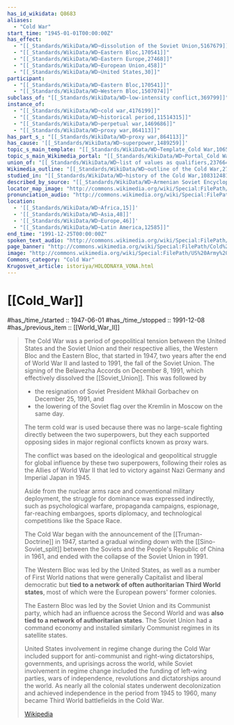 ```yaml
---
has_id_wikidata: Q8683
aliases:
  - "Cold War"
start_time: "1945-01-01T00:00:00Z"
has_effect:
  - "[[_Standards/WikiData/WD~dissolution of the Soviet Union,5167679]]"
  - "[[_Standards/WikiData/WD~Eastern Bloc,170541]]"
  - "[[_Standards/WikiData/WD~Eastern Europe,27468]]"
  - "[[_Standards/WikiData/WD~European Union,458]]"
  - "[[_Standards/WikiData/WD~United States,30]]"
participant:
  - "[[_Standards/WikiData/WD~Eastern Bloc,170541]]"
  - "[[_Standards/WikiData/WD~Western Bloc,1507074]]"
subclass_of: "[[_Standards/WikiData/WD~low-intensity conflict,369799]]"
instance_of:
  - "[[_Standards/WikiData/WD~cold war,4176199]]"
  - "[[_Standards/WikiData/WD~historical period,11514315]]"
  - "[[_Standards/WikiData/WD~perpetual war,1469686]]"
  - "[[_Standards/WikiData/WD~proxy war,864113]]"
has_part_s_: "[[_Standards/WikiData/WD~proxy war,864113]]"
has_cause: '[[_Standards/WikiData/WD~superpower,1489259]]'
topic_s_main_template: "[[_Standards/WikiData/WD~Template_Cold War,10652253]]"
topic_s_main_Wikimedia_portal: "[[_Standards/WikiData/WD~Portal_Cold War,10729138]]"
union_of: "[[_Standards/WikiData/WD~list of values as qualifiers,23766486]]"
Wikimedia_outline: "[[_Standards/WikiData/WD~outline of the Cold War,27627838]]"
studied_in: "[[_Standards/WikiData/WD~history of the Cold War,108312481]]"
described_by_source: "[[_Standards/WikiData/WD~Armenian Soviet Encyclopedia, vol. 10,124737637]]"
locator_map_image: "http://commons.wikimedia.org/wiki/Special:FilePath/NATO%20vs.%20Warsaw%20Pact%20%281949-1990%29.svg"
pronunciation_audio: "http://commons.wikimedia.org/wiki/Special:FilePath/De-Kalter%20Krieg.ogg"
location:
  - '[[_Standards/WikiData/WD~Africa,15]]'
  - '[[_Standards/WikiData/WD~Asia,48]]'
  - '[[_Standards/WikiData/WD~Europe,46]]'
  - "[[_Standards/WikiData/WD~Latin America,12585]]"
end_time: "1991-12-25T00:00:00Z"
spoken_text_audio: "http://commons.wikimedia.org/wiki/Special:FilePath/Cold%20War.ogg"
page_banner: "http://commons.wikimedia.org/wiki/Special:FilePath/Cold%20war%20banner.jpg"
image: "http://commons.wikimedia.org/wiki/Special:FilePath/US%20Army%20tanks%20face%20off%20against%20Soviet%20tanks%2C%20Berlin%201961.jpg"
Commons_category: "Cold War"
Krugosvet_article: istoriya/HOLODNAYA_VONA.html
---
```


# [[Cold_War]] 

#has_/time_/started :: 1947-06-01 
#has_/time_/stopped  :: 1991-12-08 
#has_/previous_item :: [[World_War_II]] 

> The Cold War was a period of geopolitical tension between the United States 
> and the Soviet Union and their respective allies, the Western Bloc and the Eastern Bloc, 
> that started in 1947, two years after the end of World War II and lasted to 1991, 
> the fall of the Soviet Union. 
> The signing of the Belavezha Accords on December 8, 1991, 
> which effectively dissolved the [[Soviet_Union]]. 
> This was followed by 
> - the resignation of Soviet President Mikhail Gorbachev on December 25, 1991, and 
> - the lowering of the Soviet flag over the Kremlin in Moscow on the same day.
>
> The term cold war is used because 
> there was no large-scale fighting directly between the two superpowers, 
> but they each supported opposing sides in major regional conflicts known as proxy wars.
>
> The conflict was based on the ideological and geopolitical struggle for global influence 
> by these two superpowers, following their roles as the Allies of World War II 
> that led to victory against Nazi Germany and Imperial Japan in 1945. 
> 
> Aside from the nuclear arms race and conventional military deployment, 
> the struggle for dominance was expressed indirectly, such as psychological warfare, 
> propaganda campaigns, espionage, far-reaching embargoes, sports diplomacy, 
> and technological competitions like the Space Race. 
> 
> The Cold War began with the announcement of the [[Truman-Doctrine]] in 1947, 
> started a gradual winding down with the [[Sino-Soviet_split]] between the Soviets 
> and the People's Republic of China in 1961, 
> and ended with the collapse of the Soviet Union in 1991.
>
> The Western Bloc was led by the United States, as well as a number of First World nations 
> that were generally Capitalist and liberal democratic 
> but __tied to a network of often authoritarian Third World states__, 
> most of which were the European powers' former colonies. 
> 
> The Eastern Bloc was led by the Soviet Union and its Communist party, 
> which had an influence across the Second World 
> and was __also tied to a network of authoritarian states__. 
> The Soviet Union had a command economy 
> and installed similarly Communist regimes in its satellite states. 
> 
> United States involvement in regime change during the Cold War included 
> support for anti-communist and right-wing dictatorships, governments, 
> and uprisings across the world, 
> while Soviet involvement in regime change included the funding of left-wing parties, 
> wars of independence, revolutions and dictatorships around the world. 
> As nearly all the colonial states underwent decolonization 
> and achieved independence in the period from 1945 to 1960, 
> many became Third World battlefields in the Cold War.
>
> [Wikipedia](https://en.wikipedia.org/wiki/Cold%20War)



